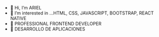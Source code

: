 - 👋 Hi, I’m ARIEL
- 👀 I’m interested in ...HTML, CSS, JAVASCRIPT, BOOTSTRAP, REACT NATIVE
- 🌱 PROFESSIONAL FRONTEND DEVELOPER
- 💞️ DESARROLLO DE APLICACIONES



